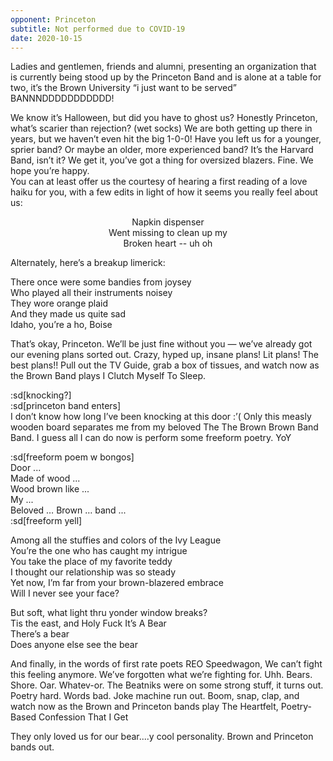 ```yaml
---
opponent: Princeton
subtitle: Not performed due to COVID-19
date: 2020-10-15
---
```


Ladies and gentlemen, friends and alumni, presenting an organization that is currently being stood up by the Princeton Band and is alone at a table for two, it’s the Brown University “i just want to be served” BANNNDDDDDDDDDDD!

We know it’s Halloween, but did you have to ghost us? Honestly Princeton, what’s scarier than rejection? (wet socks) We are both getting up there in years, but we haven’t even hit the big 1-0-0! Have you left us for a younger, sprier band? Or maybe an older, more experienced band? It’s the Harvard Band, isn’t it? We get it, you’ve got a thing for oversized blazers. Fine. We hope you’re happy.\
You can at least offer us the courtesy of hearing a first reading of a love haiku for you, with a few edits in light of how it seems you really feel about us:

<center>

Napkin dispenser\
Went missing to clean up my\
Broken heart -- uh oh

</center>

Alternately, here’s a breakup limerick:

There once were some bandies from joysey\
Who played all their instruments noisey\
They wore orange plaid\
And they made us quite sad\
Idaho, you’re a ho, Boise

That’s okay, Princeton. We’ll be just fine without you — we’ve already got our evening plans sorted out. Crazy, hyped up, insane plans! Lit plans! The best plans!! Pull out the TV Guide, grab a box of tissues, and watch now as the Brown Band plays I Clutch Myself To Sleep.

:sd[knocking?]\
:sd[princeton band enters]\
I don’t know how long I’ve been knocking at this door :’( Only this measly wooden board separates me from my beloved The The Brown Brown Band Band. I guess all I can do now is perform some freeform poetry. YoY

:sd[freeform poem w bongos]\
Door ...\
Made of wood ...\
Wood brown like ...\
My ...\
Beloved … Brown … band ...\
:sd[freeform yell]

Among all the stuffies and colors of the Ivy League\
You’re the one who has caught my intrigue\
You take the place of my favorite teddy\
I thought our relationship was so steady\
Yet now, I’m far from your brown-blazered embrace\
Will I never see your face?

But soft, what light thru yonder window breaks?\
Tis the east, and Holy Fuck It’s A Bear\
There’s a bear\
Does anyone else see the bear

And finally, in the words of first rate poets REO Speedwagon, We can’t fight this feeling anymore. We’ve forgotten what we’re fighting for. Uhh. Bears. Shore. Oar. Whatev-or. The Beatniks were on some strong stuff, it turns out. Poetry hard. Words bad. Joke machine run out. Boom, snap, clap, and watch now as the Brown and Princeton bands play The Heartfelt, Poetry-Based Confession That I Get

They only loved us for our bear....y cool personality. Brown and Princeton bands out.

